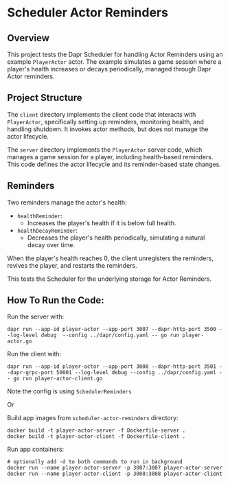 # Scheduler Actor Reminders

## Overview
This project tests the Dapr Scheduler for handling Actor Reminders using an example `PlayerActor` actor. The example
simulates a game session where a player's health increases or decays periodically, managed through Dapr Actor reminders.

## Project Structure
The `client` directory implements the client code that interacts with `PlayerActor`, specifically setting up reminders,
monitoring health, and handling shutdown. It invokes actor methods, but does not manage the actor lifecycle.

The `server` directory implements the `PlayerActor` server code, which manages a game session for a player, including
health-based reminders. This code defines the actor lifecycle and its reminder-based state changes.

## Reminders
Two reminders manage the actor's health:
- `healthReminder`:
    - Increases the player's health if it is below full health.
- `healthDecayReminder`:
    - Decreases the player's health periodically, simulating a natural decay over time.

When the player's health reaches 0, the client unregisters the reminders, revives the player, and restarts the reminders.

This tests the Scheduler for the underlying storage for Actor Reminders.

## How To Run the Code:
Run the server with:
```shell
dapr run --app-id player-actor --app-port 3007 --dapr-http-port 3500 --log-level debug  --config ../dapr/config.yaml -- go run player-actor.go
```

Run the client with:
```shell
dapr run --app-id player-actor --app-port 3008 --dapr-http-port 3501 --dapr-grpc-port 50001 --log-level debug --config ../dapr/config.yaml -- go run player-actor-client.go
```

Note the config is using `SchedulerReminders`

Or

Build app images from `scheduler-actor-reminders` directory:
```shell
docker build -t player-actor-server -f Dockerfile-server .
docker build -t player-actor-client -f Dockerfile-client .
```

Run app containers:
```shell
# optionally add -d to both commands to run in background
docker run --name player-actor-server -p 3007:3007 player-actor-server
docker run --name player-actor-client -p 3008:3008 player-actor-client
```